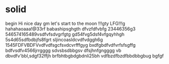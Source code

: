 # solid
begin
Hi
nice day
gm
let's start
to the moon !!!gty
LFG!!!g
hahahaoaaa!@33rf
babashipsghgth
dfvzfdfvbfg
23446356g3
546574165489vsdfvfsdvgrfgtg
gd54fvg5dsf4vfgqyhhgh
5s4d65sdfbdbjfs8fgrt
sljincoasldcvdfvdggh6g
1545FDFVBDFVvdfvdfsgcfsvdcvrfffgyg
bxdfgbdfvdfvrfsfsgffg
bdfvsdfv4566jrrgggg
sdvsbsdbbgsv dfsjhnfgngggg
vb dbvdfv'bbl,sdgf32ffjh
brfbhtbgbdgbdnli25bh
vdfbzdfbzdfbbdbbgbug
bgfgf
